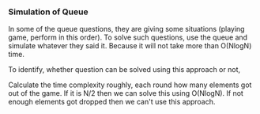 ### Simulation of Queue

In some of the queue questions, they are giving some situations (playing game, perform in this order). To solve such questions, use the queue
and simulate whatever they said it. Because it will not take more than O(NlogN) time. 

To identify, whether question can be solved using this approach or not, 

Calculate the time complexity roughly, each round how many elements got out of the game. If it is N/2 then we can solve this using O(NlogN).
If not enough elements got dropped then we can't use this approach. 
